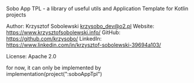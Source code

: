 Sobo App TPL - a library of useful utils and Application Template for Kotlin projects

Author:   Krzysztof Sobolewski <krzysobo_dev@o2.pl>
Website:  https://www.krzysztofsobolewski.info/
GitHub:   https://github.com/krzysobo/
LinkedIn: https://www.linkedin.com/in/krzysztof-sobolewski-39694a103/

License: Apache 2.0

for now, it can only be implemented by implementation(project(":soboAppTpl")

